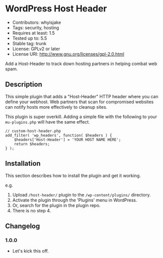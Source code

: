 # WordPress Host Header #

* Contributors: whyisjake
* Tags: security, hosting
* Requires at least: 1.5
* Tested up to: 5.5
* Stable tag: trunk
* License: GPLv2 or later
* License URI: http://www.gnu.org/licenses/gpl-2.0.html

Add a Host-Header to track down hosting partners in helping combat web spam.

## Description ##

This simple plugin that adds a "Host-Header" HTTP header where you can define your webhost. Web partners that scan for compromised websites can notify hosts more effectively to cleanup sites.

This plugin is super overkill. Adding a simple file with the following to your `mu-plugins.php` will have the same effect.

```
// custom-host-header.php
add_filter( 'wp_headers', function( $headers ) {
	$headers['Host-Header'] = 'YOUR HOST NAME HERE';
	return $headers;
} );
```

## Installation ##

This section describes how to install the plugin and get it working.

e.g.

1. Upload `/host-header/` plugin to the `/wp-content/plugins/` directory.
1. Activate the plugin through the 'Plugins' menu in WordPress.
1. Or, search for the plugin in the plugin repo.
1. There is no step 4.

## Changelog ##

### 1.0.0 ###

* Let's kick this off.
